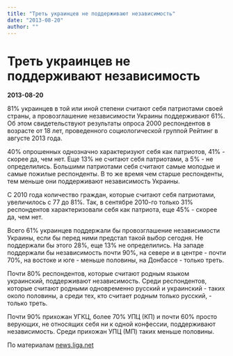 ```yaml
---
title: "Треть украинцев не поддерживают независимость"
date: "2013-08-20"
author: ""
---
```


# Треть украинцев не поддерживают независимость

**2013-08-20** 

81% украинцев в той или иной степени считают себя патриотами своей страны, а провозглашение независимости Украины поддерживают 61%. Об этом свидетельствуют результаты опроса 2000 респондентов в возрасте от 18 лет, проведенного социологической группой Рейтинг в августе 2013 года.

40% опрошенных однозначно характеризуют себя как патриотов, 41% - скорее да, чем нет. Еще 13% не считают себя патриотами, а 5% - не определились. Большими патриотами себя считают самые молодые и самые пожилые респонденты. В то же время чем старше респонденты, тем меньше они поддерживают независимость Украины.

С 2010 года количество граждан, которые считают себя патриотами, увеличилось с 77 до 81%. Так, в сентябре 2010-го только 31% респондентов характеризовали себя как патриота, еще 45% - скорее да, чем нет.

Всего 61% украинцев поддержали бы провозглашение независимости Украины, если бы перед ними предстал такой выбор сегодня. Не поддержали бы этого 28%, еще 13% не определились. На западе поддержали бы независимость почти 90%, на севере и в центре - почти 70%, на востоке и юге - меньше половины, на Донбассе - только треть.

Почти 80% респондентов, которые считают родным языком украинский, поддерживают независимость. Среди респондентов, которые считают родными одновременно русский и украинский - таких около половины, а среди тех, кто считает родным только русский, - только треть.

Почти 90% прихожан УГКЦ, более 70% УПЦ (КП) и почти 60% просто верующих, не относящих себя ни к одной конфессии, поддерживают независимость. Среди прихожан УПЦ (МП) таких меньше половины.

По материалам [news.liga.net](http://news.liga.net/)